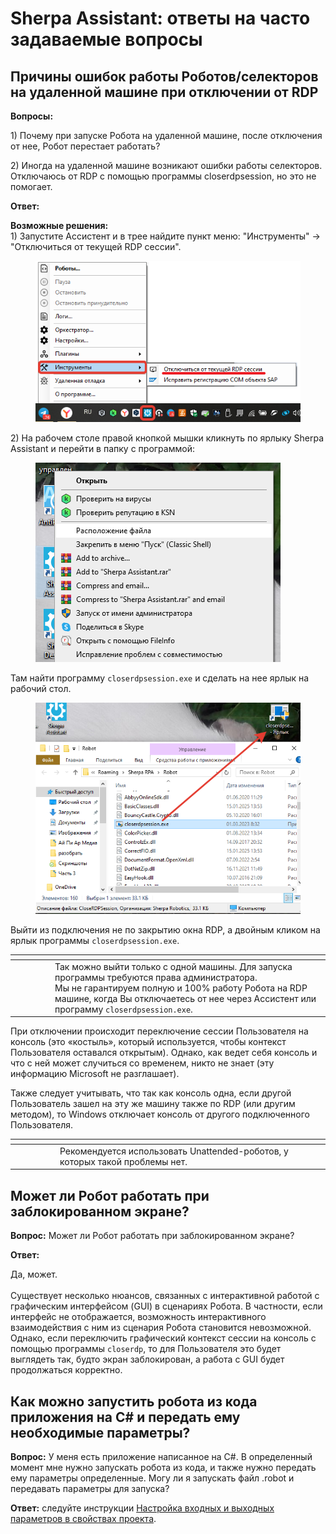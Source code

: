 # Sherpa Assistant: ответы на часто задаваемые вопросы

## Причины ошибок работы Роботов/селекторов на удаленной машине при отключении от RDP

**Вопросы:**

1\) Почему при запуске Робота на удаленной машине, после отключения от нее, Робот перестает работать?

2\) Иногда на удаленной машине возникают ошибки работы селекторов. Отключаюсь от RDP с помощью программы closerdpsession, но это не помогает.

**Ответ:**&#x20;

**Возможные решения:**\
1\) Запустите Ассистент и в трее найдите пункт меню: "Инструменты" -> "Отключиться от текущей RDP сессии".

<figure><img src="../.gitbook/assets/2025-03-20_16-41-19.png" alt=""><figcaption></figcaption></figure>

2\) На рабочем столе правой кнопкой мышки кликнуть по ярлыку Sherpa Assistant и перейти в папку с программой:

<figure><img src="../.gitbook/assets/изображение (3) (1) (1) (1) (1) (1) (1) (1) (1) (1).png" alt=""><figcaption></figcaption></figure>

Там найти программу `closerdpsession.exe` и сделать на нее ярлык на рабочий стол.&#x20;

<figure><img src="../.gitbook/assets/изображение (4) (1) (1) (1) (1) (1).png" alt=""><figcaption></figcaption></figure>

Выйти из подключения не по закрытию окна RDP, а двойным кликом на ярлык программы `closerdpsession.exe`.

<table data-header-hidden><thead><tr><th width="50"></th><th></th></tr></thead><tbody><tr><td><img src="https://lh7-rt.googleusercontent.com/docsz/AD_4nXeQen14pdiop7RJrYpYOTl9yVKOcPICJ8fH6vRAXjNOh66NSp4wWFFSiy4nQlvs9wkmXPItas_gGsxzuu5J1ypxbhXdUyKiAk1jCPfIv6UdaKCIPWVvaWuVpXSB7o2i6WdUVMacsg?key=Xplr0gVoyx3tqpkkXjZLx1lq" alt="" data-size="line"></td><td>Так можно выйти только с одной машины. Для запуска программы требуются права администратора.<br>Мы не гарантируем полную и 100% работу Робота на RDP машине, когда Вы отключаетесь от нее через Ассистент или программу <code>closerdpsession.exe</code>.</td></tr></tbody></table>

При отключении происходит переключение сессии Пользователя на консоль (это «костыль», который используется, чтобы контекст Пользователя оставался открытым). Однако, как ведет себя консоль и что с ней может случиться со временем, никто не знает (эту информацию Microsoft не разглашает).

Также следует учитывать, что так как консоль одна, если другой Пользователь зашел на эту же машину также по RDP (или другим методом), то Windows отключает консоль от другого подключенного Пользователя.

<table data-header-hidden><thead><tr><th width="58"></th><th></th></tr></thead><tbody><tr><td><img src="https://lh7-rt.googleusercontent.com/docsz/AD_4nXeQen14pdiop7RJrYpYOTl9yVKOcPICJ8fH6vRAXjNOh66NSp4wWFFSiy4nQlvs9wkmXPItas_gGsxzuu5J1ypxbhXdUyKiAk1jCPfIv6UdaKCIPWVvaWuVpXSB7o2i6WdUVMacsg?key=Xplr0gVoyx3tqpkkXjZLx1lq" alt="" data-size="line"></td><td>Рекомендуется использовать Unattended-роботов, у которых такой проблемы нет.</td></tr></tbody></table>

## Может ли Робот работать при заблокированном экране?

**Вопрос:** Может ли Робот работать при заблокированном экране?

**Ответ:**&#x20;

Да, может.\
\
Существует несколько нюансов, связанных с интерактивной работой с графическим интерфейсом (GUI) в сценариях Робота. В частности, если интерфейс не отображается, возможность интерактивного взаимодействия с ним из сценария Робота становится невозможной. Однако, если переключить графический контекст сессии на консоль с помощью программы `closerdp`, то для Пользователя это будет выглядеть так, будто экран заблокирован, а работа с GUI будет продолжаться корректно.

## Как можно запустить робота из кода приложения на C# и передать ему необходимые параметры?

**Вопрос:** У меня есть приложение написанное на C#. В определенный момент мне нужно запускать робота из кода, и также нужно передать ему параметры определенные.  Могу ли я запускать файл .robot и передавать параметры для запуска?&#x20;

**Ответ:** следуйте инструкции [Настройка входных и выходных параметров в свойствах проекта](../sherpa-designer/sherpa-designer-otvety-na-chasto-zadavaemye-voprosy/nastroika-vkhodnykh-i-vykhodnykh-parametrov-v-svoistvakh-proekta.md).
